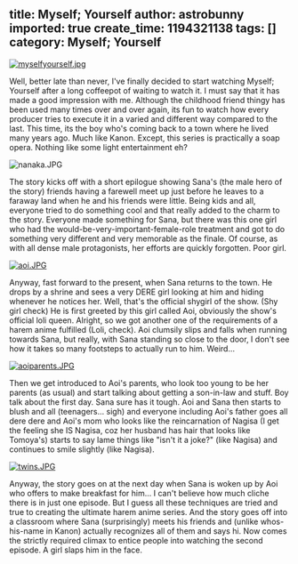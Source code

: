 title: Myself; Yourself
author: astrobunny
imported: true
create_time: 1194321138
tags: []
category: Myself; Yourself
---
 [![myselfyourself.jpg](wp-uploads/2007/11/myselfyourself.thumbnail.jpg)](/images/wp-uploads/2007/11/myselfyourself.jpg "myselfyourself.jpg")  
  
Well, better late than never, I've finally decided to start watching Myself; Yourself after a long coffeepot of waiting to watch it. I must say that it has made a good impression with me. Although the childhood friend thingy has been used many times over and over again, its fun to watch how every producer tries to execute it in a varied and different way compared to the last. This time, its the boy who's coming back to a town where he lived many years ago. Much like Kanon. Except, this series is practically a soap opera. Nothing like some light entertainment eh?<!--more-->  
  
 ![nanaka.JPG](wp-uploads/2007/11/nanaka.thumbnail.JPG)  
  
The story kicks off with a short epilogue showing Sana's (the male hero of the story) friends having a farewell meet up just before he leaves to a faraway land when he and his friends were little. Being kids and all, everyone tried to do something cool and that really added to the charm to the story. Everyone made something for Sana, but there was this one girl who had the would-be-very-important-female-role treatment and got to do something very different and very memorable as the finale. Of course, as with all dense male protagonists, her efforts are quickly forgotten. Poor girl.  
  
 [![aoi.JPG](wp-uploads/2007/11/aoi.thumbnail.JPG)](/images/wp-uploads/2007/11/aoi.JPG "aoi.JPG")  
  
Anyway, fast forward to the present, when Sana returns to the town. He drops by a shrine and sees a very DERE girl looking at him and hiding whenever he notices her. Well, that's the official shygirl of the show. (Shy girl check) He is first greeted by this girl called Aoi, obviously the show's official loli queen. Alright, so we got another one of the requirements of a harem anime fulfilled (Loli, check). Aoi clumsily slips and falls when running towards Sana, but really, with Sana standing so close to the door, I don't see how it takes so many footsteps to actually run to him. Weird...  
  
 [![aoiparents.JPG](wp-uploads/2007/11/aoiparents.thumbnail.JPG)](/images/wp-uploads/2007/11/aoiparents.JPG "aoiparents.JPG")  
  
Then we get introduced to Aoi's parents, who look too young to be her parents (as usual) and start talking about getting a son-in-law and stuff. Boy talk about the first day. Sana sure has it tough. Aoi and Sana then starts to blush and all (teenagers... sigh) and everyone including Aoi's father goes all dere dere and Aoi's mom who looks like the reincarnation of Nagisa (I get the feeling she IS Nagisa, coz her husband has hair that looks like Tomoya's) starts to say lame things like "isn't it a joke?" (like Nagisa) and continues to smile slightly (like Nagisa).  
  
 [![twins.JPG](wp-uploads/2007/11/twins.thumbnail.JPG)](/images/wp-uploads/2007/11/twins.JPG "twins.JPG")  
  
Anyway, the story goes on at the next day when Sana is woken up by Aoi who offers to make breakfast for him... I can't believe how much cliche there is in just one episode. But I guess all these techniques are tried and true to creating the ultimate harem anime series. And the story goes off into a classroom where Sana (surprisingly) meets his friends and (unlike whos-his-name in Kanon) actually recognizes all of them and says hi. Now comes the strictly required climax to entice people into watching the second episode. A girl slaps him in the face.